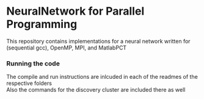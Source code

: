 # NeuralNetwork for Parallel Programming
This repository contains implementations for a neural network written for (sequential gcc), OpenMP, MPI, and MatlabPCT
### Running the code
The compile and run instructions are inlcuded in each of the readmes of the respective folders</br>
Also the commands for the discovery cluster are included there as well

